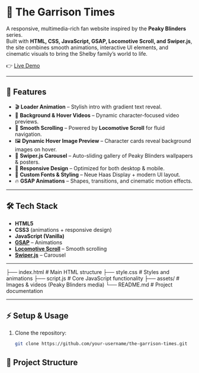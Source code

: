 # 📰 The Garrison Times

A responsive, multimedia-rich fan website inspired by the **Peaky Blinders** series.  
Built with **HTML, CSS, JavaScript, GSAP, Locomotive Scroll, and Swiper.js**, the site combines smooth animations, interactive UI elements, and cinematic visuals to bring the Shelby family’s world to life.  

👉 [Live Demo](https://the-garrison-times.netlify.app/)

---

## 🚀 Features
- 🎬 **Loader Animation** – Stylish intro with gradient text reveal.  
- 🎥 **Background & Hover Videos** – Dynamic character-focused video previews.  
- 🔄 **Smooth Scrolling** – Powered by **Locomotive Scroll** for fluid navigation.  
- 🖼️ **Dynamic Hover Image Preview** – Character cards reveal background images on hover.  
- 🎠 **Swiper.js Carousel** – Auto-sliding gallery of Peaky Blinders wallpapers & posters.  
- 📱 **Responsive Design** – Optimized for both desktop & mobile.  
- 🎨 **Custom Fonts & Styling** – Neue Haas Display + modern UI layout.  
- 🔥 **GSAP Animations** – Shapes, transitions, and cinematic motion effects.  

---

## 🛠️ Tech Stack
- **HTML5**
- **CSS3** (animations + responsive design)
- **JavaScript (Vanilla)**
- **[GSAP](https://greensock.com/gsap/)** – Animations
- **[Locomotive Scroll](https://locomotivemtl.github.io/locomotive-scroll/)** – Smooth scrolling
- **[Swiper.js](https://swiperjs.com/)** – Carousel

---

├── index.html # Main HTML structure
├── style.css # Styles and animations
├── script.js # Core JavaScript functionality
├── assets/ # Images & videos (Peaky Blinders media)
└── README.md # Project documentation


---

## ⚡ Setup & Usage
1. Clone the repository:
   ```bash
   git clone https://github.com/your-username/the-garrison-times.git


## 📂 Project Structure
